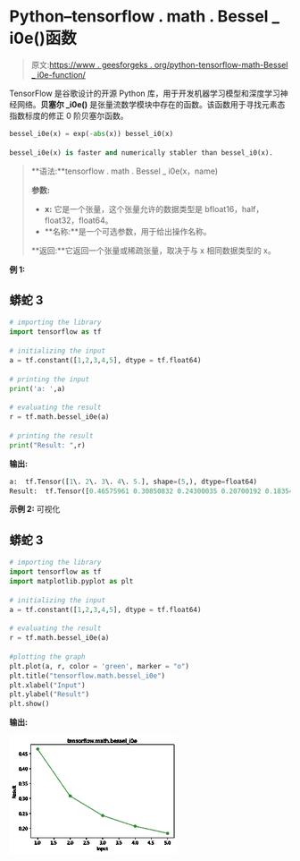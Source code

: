 # Python–tensorflow . math . Bessel _ i0e()函数

> 原文:[https://www . geesforgeks . org/python-tensorflow-math-Bessel _ i0e-function/](https://www.geeksforgeeks.org/python-tensorflow-math-bessel_i0e-function/)

TensorFlow 是谷歌设计的开源 Python 库，用于开发机器学习模型和深度学习神经网络。**贝塞尔 _i0e()** 是张量流数学模块中存在的函数。该函数用于寻找元素态指数标度的修正 0 阶贝塞尔函数。

```py
bessel_i0e(x) = exp(-abs(x)) bessel_i0(x)

bessel_i0e(x) is faster and numerically stabler than bessel_i0(x).

```

> **语法:**tensorflow . math . Bessel _ i0e(x，name)
> 
> **参数:**
> 
> *   **x:** 它是一个张量，这个张量允许的数据类型是 bfloat16，half，float32，float64。
> *   **名称:**是一个可选参数，用于给出操作名称。
>     
> 
> **返回:**它返回一个张量或稀疏张量，取决于与 x 相同数据类型的 x。

**例 1:**

## 蟒蛇 3

```py
# importing the library
import tensorflow as tf

# initializing the input
a = tf.constant([1,2,3,4,5], dtype = tf.float64)

# printing the input 
print('a: ',a)

# evaluating the result
r = tf.math.bessel_i0e(a)

# printing the result
print("Result: ",r)
```

**输出:**

```py
a:  tf.Tensor([1\. 2\. 3\. 4\. 5.], shape=(5,), dtype=float64)
Result:  tf.Tensor([0.46575961 0.30850832 0.24300035 0.20700192 0.18354081], shape=(5,), dtype=float64)

```

**示例 2:** 可视化

## 蟒蛇 3

```py
# importing the library
import tensorflow as tf
import matplotlib.pyplot as plt 

# initializing the input
a = tf.constant([1,2,3,4,5], dtype = tf.float64)

# evaluating the result
r = tf.math.bessel_i0e(a)

#plotting the graph
plt.plot(a, r, color = 'green', marker = "o")  
plt.title("tensorflow.math.bessel_i0e")  
plt.xlabel("Input")  
plt.ylabel("Result")  
plt.show() 
```

**输出:**

![](img/b2ec043fa50f7a59fecf173b176493e3.png)